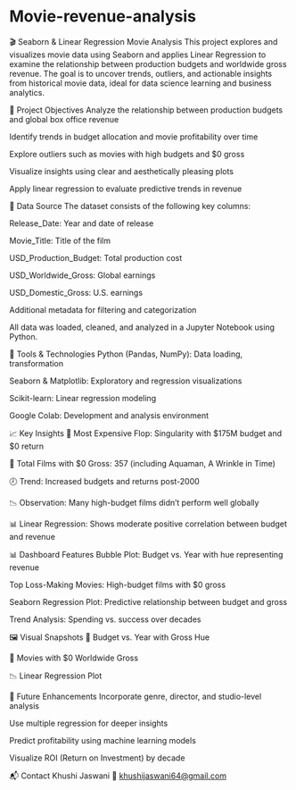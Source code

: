 # Movie-revenue-analysis
🎬 Seaborn & Linear Regression Movie Analysis
This project explores and visualizes movie data using Seaborn and applies Linear Regression to examine the relationship between production budgets and worldwide gross revenue. The goal is to uncover trends, outliers, and actionable insights from historical movie data, ideal for data science learning and business analytics.

🧩 Project Objectives
Analyze the relationship between production budgets and global box office revenue

Identify trends in budget allocation and movie profitability over time

Explore outliers such as movies with high budgets and $0 gross

Visualize insights using clear and aesthetically pleasing plots

Apply linear regression to evaluate predictive trends in revenue

📁 Data Source
The dataset consists of the following key columns:

Release_Date: Year and date of release

Movie_Title: Title of the film

USD_Production_Budget: Total production cost

USD_Worldwide_Gross: Global earnings

USD_Domestic_Gross: U.S. earnings

Additional metadata for filtering and categorization

All data was loaded, cleaned, and analyzed in a Jupyter Notebook using Python.

🔧 Tools & Technologies
Python (Pandas, NumPy): Data loading, transformation

Seaborn & Matplotlib: Exploratory and regression visualizations

Scikit-learn: Linear regression modeling

Google Colab: Development and analysis environment

📈 Key Insights
🍿 Most Expensive Flop: Singularity with $175M budget and $0 return

🧨 Total Films with $0 Gross: 357 (including Aquaman, A Wrinkle in Time)

🕗 Trend: Increased budgets and returns post-2000

📉 Observation: Many high-budget films didn’t perform well globally

📊 Linear Regression: Shows moderate positive correlation between budget and revenue

📊 Dashboard Features
Bubble Plot: Budget vs. Year with hue representing revenue

Top Loss-Making Movies: High-budget films with $0 gross

Seaborn Regression Plot: Predictive relationship between budget and gross

Trend Analysis: Spending vs. success over decades

🖼️ Visual Snapshots
🎯 Budget vs. Year with Gross Hue

🚫 Movies with $0 Worldwide Gross

📉 Linear Regression Plot

🚀 Future Enhancements
Incorporate genre, director, and studio-level analysis

Use multiple regression for deeper insights

Predict profitability using machine learning models

Visualize ROI (Return on Investment) by decade

📬 Contact
Khushi Jaswani
📧 khushijaswani64@gmail.com


